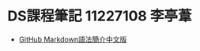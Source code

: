 # DS課程筆記 11227108 李亭葦
- [GitHub Markdown語法簡介中文版](https://gist.github.com/billy3321/1001749662c370887c63bb30f26c9e6e)
